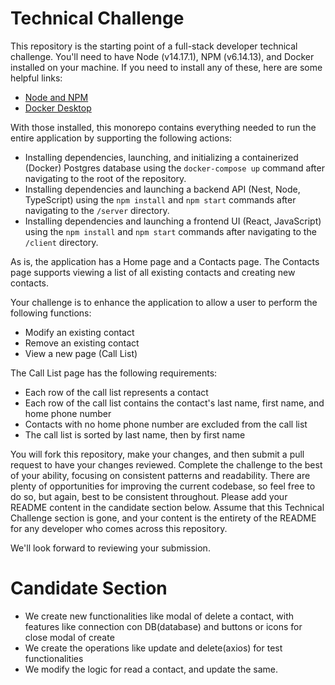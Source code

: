 # Technical Challenge
This repository is the starting point of a full-stack developer technical challenge.  You'll need to have Node (v14.17.1), NPM (v6.14.13), and Docker installed on your machine.  If you need to install any of these, here are some helpful links:

- [Node and NPM](https://nodejs.org)
- [Docker Desktop](https://docs.docker.com/desktop)

With those installed, this monorepo contains everything needed to run the entire application by supporting the following actions:

- Installing dependencies, launching, and initializing a containerized (Docker) Postgres database using the `docker-compose up` command after navigating to the root of the repository.
- Installing dependencies and launching a backend API (Nest, Node, TypeScript) using the `npm install` and `npm start` commands after navigating to the `/server` directory.
- Installing dependencies and launching a frontend UI (React, JavaScript) using the `npm install` and `npm start` commands after navigating to the `/client` directory.

As is, the application has a Home page and a Contacts page.  The Contacts page supports viewing a list of all existing contacts and creating new contacts.

Your challenge is to enhance the application to allow a user to perform the following functions:

- Modify an existing contact
- Remove an existing contact
- View a new page (Call List)

The Call List page has the following requirements:

- Each row of the call list represents a contact
- Each row of the call list contains the contact's last name, first name, and home phone number
- Contacts with no home phone number are excluded from the call list
- The call list is sorted by last name, then by first name

You will fork this repository, make your changes, and then submit a pull request to have your changes reviewed.  Complete the challenge to the best of your ability, focusing on consistent patterns and readability.  There are plenty of opportunities for improving the current codebase, so feel free to do so, but again, best to be consistent throughout.  Please add your README content in the candidate section below.  Assume that this Technical Challenge section is gone, and your content is the entirety of the README for any developer who comes across this repository.

We'll look forward to reviewing your submission.


# Candidate Section

- We create new functionalities like modal of delete a contact, with features like connection con DB(database) and buttons or icons for close modal of create
- We create the operations like update and delete(axios) for test functionalities
- We modify the logic for read a contact, and update the same.
